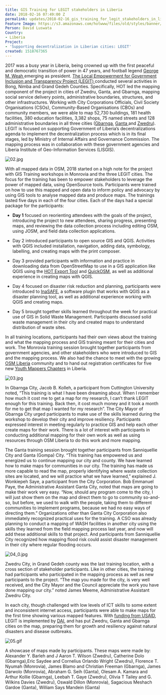 ```yaml
---
title: GIS Training for LEGIT stakeholders in Liberia
date: 2018-02-16 07:49:00 Z
permalink: updates/2018-02-16_gis_training_for_legit_stakeholders_in_liberia
Feature Image: https://s3.amazonaws.com/hotwww/files/old/styles/banner/public/01.jpg
Person: David Luswata
Country:
- Liberia
Project:
- 'Supporting decentralization in Liberian cities: LEGIT'
created: 1518767365
---
```


2017 was a busy year in Liberia, being crowned up with the first peaceful and democratic transition of power in 47 years, and football legend [George M. Weah ](http://www.necliberia.org/results2017/)emerging as president. [The Local Empowerment for Government Inclusion and Transparency Project (LEGIT) ](https://www.hotosm.org/projects/legit_supporting_decentralization_in_liberian_cities)conducted several activities in Bong, Nimba and Grand Gedeh Counties. Specifically, HOT led the mapping component of the project in cities of Zwedru, Ganta, and Gbarnga, mapping social service delivery points, administrative boundaries, structures, and other infrastructures. Working with City Corporations Officials, Civil Society Organisations (CSOs), Community-Based Organisations (CBOs) and community members, we were able to map 52,730 buildings, 181 health facilities, 380 education facilities, 3,382 shops, 75 named streets and 128 administrative boundaries in all three cities ([Gbarnga](https://www.openstreetmap.org/#map=14/7.0045/-9.4623), [Ganta ](https://www.openstreetmap.org/#map=14/7.2262/-8.9736)and [Zwedru](https://www.openstreetmap.org/#map=14/6.0591/-8.1163)). LEGIT is focused on supporting Government of Liberia’s decentralizations agenda to implement the decentralization process which is in its final stages, led by Ministry of Internal Affairs and Governance Commission. The mapping process was in collaboration with these government agencies and Liberia Institute of Geo-Information Services (LISGIS).

![02.jpg](/uploads/02.jpg)

With all mapped data in OSM, 2018 started on a high note for the project with GIS Training workshops in Monrovia and the three LEGIT cities. The focus for the training has been to empower stakeholders to leverage the power of mapped data, using OpenSource tools. Participants were trained on how to use this mapped and open data to inform policy and advocacy by using GIS tools to analyse mapped data and produce maps. The trainings lasted five days in each of the four cities. Each of the days had a special package for the participants:

* **Day 1** focused on reorienting attendees with the goals of the project, introducing the project to new attendees, sharing progress, presenting maps, and reviewing the data collection process including editing OSM, using JOSM, and field data collection applications.


* Day 2 introduced participants to open source GIS and QGIS. Activities with QGIS included installation, navigation, adding data, symbology, labelling, and creating maps with the print composer.


* Day 3 provided participants with information and practice in downloading data from OpenStreetMap to use in a GIS application like QGIS using the [HOT Export Tool](http://export.hotosm.org/) and [QuickOSM](https://plugins.qgis.org/plugins/QuickOSM/), as well as additional experience in creating maps with QGIS.


* Day 4 focused on disaster risk reduction and planning, participants were introduced to [InaSAFE](http://inasafe.org/), a software plugin that works with QGIS as a disaster planning tool, as well as additional experience working with QGIS and creating maps.


* Day 5 brought together skills learned throughout the week for practical use of GIS in Solid Waste Management. Participants discussed solid waste management in their city and created maps to understand distribution of waste sites.

In all training locations, participants had their own views about the training and what the mapping process and GIS training meant for their cities and work. The Monrovia training session brought together participants from government agencies, and other stakeholders who were introduced to GIS and the mapping process. We also had the chance to meet with the growing [OSM Liberia](https://twitter.com/osmliberia) community and to hand out registration certificates for five new [Youth Mappers Chapters](http://www.youthmappers.org/chapters) in Liberia.

![03.jpg](/uploads/03.jpg)

In Gbarnga City, Jacob B. Kolleh, a participant from Cuttington University noted, “This training is what I have been dreaming about. When I remember how much it cost me to get a map for my research, I can’t thank LEGIT enough for this training. Back then, it cost much money and it took a month for me to get that map I wanted for my research”. The City Mayor of Gbarnga City urged participants to make use of the skills learned during the workshop to develop their city and improve resiliency. Participants expressed interest in meeting regularly to practice GIS and help each other create maps for their work. There is a lot of interest with participants in conducting additional mapping for their own work as well as using resources through OSM Liberia to do this work and more mapping.

The Ganta training session brought together participants from Sanniquellie City and Ganta (Gompa) City. “This training has empowered us and energized us to continue mapping our city and county. We have learned how to make maps for communities in our city. The training has made us more capable to read the map, properly identifying where waste collection sites are located, and we will practice what we have learned,” explained J. Wonkiepeh Saye, a participant from the City Corporation. Bob Emmanuel Paye, the Administrative Assistant Ganta City, noted that maps are going to make their work very easy. “Now, should any program come to the city, I will just show them on the map and direct them to go to community so-and-so, but before, we used to walk with the people, taking them to different communities to implement programs, because we had no easy ways of directing them.” Organizations other than Ganta City Corporation also immediately recognized practical uses for the training. A CSO was already planning to conduct a mapping of WASH facilities in another city using the skills they learned from the field mapping process last year, and now will add these additional skills to that project. And participants from Sanniquellie City recognized how mapping flood risk could assist disaster management in their city where regular flooding occurs.

![04_0.jpg](/uploads/04_0.jpg)

Zwedru City, in Grand Gedeh county was the last training location, with a cross section of stakeholder participants. Like in other cities, the training had participants who participated in the mapping process as well as new participants to the project. “The map you made for the city, is very well received, and the City Mayor and the Council appreciate the work you have done mapping our city.” noted James Meeme, Administrative Assistant Zwedru City.

In each city, though challenged with low levels of ICT skills to some extent and inconsistent internet access, participants were able to make maps for the first time showing various mapped features. With [funding from USAID](https://www.usaid.gov/results-data/success-stories/mapping-gompa-city-changes-landscape-residents), LEGIT is implemented by [DAI](https://www.dai.com/our-work/projects/liberia-local-empowerment-government-inclusion-and-transparency-legit), and has put Zwedru, Ganta and Gbarnga cities on the map, preparing them for growth and resiliency against natural disasters and disease outbreaks.

![05.gif](/uploads/05.gif)

A showcase of maps made by participants. These maps were made by: Alexander Y. Barleh and J Aaron T. Wilson (Zwedru), Catherine Dolo (Gbarnga),Eric Saydee and Cornelius Orlando Wright (Zwedru), Florence T. Nyumah (Monrovia), James Blamo and Christian Freeman (Gbarnga), James Darwolo (Monrovia), Abraham G. Seih (Ganta), Olesam A. Kamara and Arthur Kollie (Gbarnga), Leebah T. Gaye (Zwedru), Olivia T Tailey and G. Wilkins Davies (Zwedru), Oswald Dillon (Monrovia), Sagacious Meshach Gardoe (Ganta), William Says Mandein (Ganta)